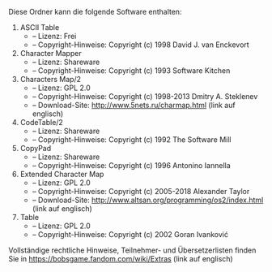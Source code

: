 ﻿Diese Ordner kann die folgende Software enthalten:

1. ASCII Table
   - – Lizenz: Frei
   - – Copyright-Hinweise: Copyright (c) 1998 David J. van Enckevort
2. Character Mapper
   - – Lizenz: Shareware
   - – Copyright-Hinweise: Copyright (c) 1993 Software Kitchen
3. Characters Map/2
   - – Lizenz: GPL 2.0
   - – Copyright-Hinweise: Copyright (c) 1998-2013 Dmitry A. Steklenev
   - – Download-Site: http://www.5nets.ru/charmap.html (link auf englisch)
4. CodeTable/2
   - – Lizenz: Shareware
   - – Copyright-Hinweise: Copyright (c) 1992 The Software Mill
5. CopyPad
   - – Lizenz: Shareware
   - – Copyright-Hinweise: Copyright (c) 1996 Antonino Iannella
6. Extended Character Map
   - – Lizenz: GPL 2.0
   - – Copyright-Hinweise: Copyright (c) 2005-2018 Alexander Taylor
   - – Download-Site: http://www.altsan.org/programming/os2/index.html (link auf englisch)
7. Table
   - – Lizenz: GPL 2.0
   - – Copyright-Hinweise: Copyright (c) 2002 Goran Ivanković

Vollständige rechtliche Hinweise, Teilnehmer- und Übersetzerlisten finden Sie in https://bobsgame.fandom.com/wiki/Extras (link auf englisch)
